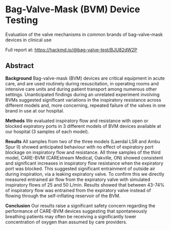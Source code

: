# Bag-Valve-Mask (BVM) Device Testing
Evaluation of the valve mechanisms in common brands of bag-valve-mask devices in clinical use

Full report at: https://hackmd.io/@bag-valve-test/BJU82dW2P

## Abstract
**Background** Bag-valve-mask (BVM) devices are critical equipment in acute care, and are used routinely during resuscitation, in operating rooms and intensive care units and during patient transport among numerous other settings. Unanticipated findings during an unrelated experiment involving BVMs suggested significant variations in the inspiratory resistance across different models and, more concerning, repeated failure of the valves in one brand in use at our hospital. 

**Methods** We evaluated inspiratory flow and resistance with open or blocked expiratory ports in 3 different models of BVM devices available at our hospital (3 samples of each model). 

**Results** All samples from two of the three models (Laerdal LSR and Ambu Spur II) showed anticipated behaviour with no effect of expiratory port blockage on inspiratory flow and resistance. All three samples of the third model, CARE-BVM (CAREstream Medical, Oakville, ON) showed consistent and significant increases in inspiratory flow resistance when the expiratory port was blocked. This suggested significant entrainment of outside air during inspiration, via a leaking expiratory valve. To confirm this we directly measured entrained air flow from the expiratory valve with simulated inspiratory flows of 25 and 50 L/min. Results showed that between 43-74% of inspiratory flow was entrained from the expiratory valve instead of flowing through the self-inflating reservoir of the BVM.

**Conclusion** Our results raise a significant safety concern regarding the performance of CARE-BVM devices suggesting that spontaneously breathing patients may often be receiving a significantly lower concentration of oxygen than assumed by care providers.
